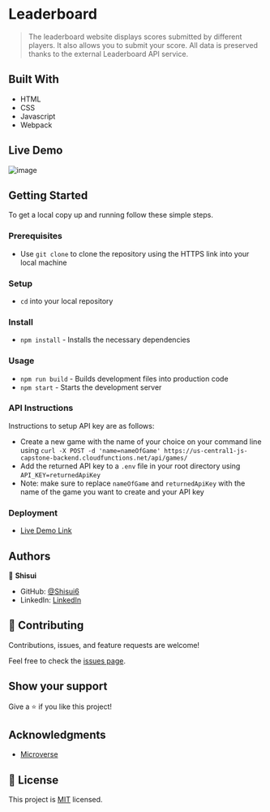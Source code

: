 # Leaderboard

> The leaderboard website displays scores submitted by different players. It also allows you to submit your score. All data is preserved thanks to the external Leaderboard API service.

## Built With

- HTML
- CSS
- Javascript
- Webpack

## Live Demo

![image](https://user-images.githubusercontent.com/37116322/202613459-5c5b308d-320c-49d5-a8bf-170745cc8dc8.png)
  
## Getting Started

To get a local copy up and running follow these simple steps.

### Prerequisites

- Use `git clone` to clone the repository using the HTTPS link into your local machine

### Setup

- `cd` into your local repository

### Install

- `npm install` - Installs the necessary dependencies

### Usage

- `npm run build` - Builds development files into production code
- `npm start` - Starts the development server

### API Instructions

Instructions to setup API key are as follows:

- Create a new game with the name of your choice on your command line using ` curl -X POST -d 'name=nameOfGame' https://us-central1-js-capstone-backend.cloudfunctions.net/api/games/ `
- Add the returned API key to a `.env` file in your root directory using `API_KEY=returnedApiKey`
- Note: make sure to replace `nameOfGame` and `returnedApiKey` with the name of the game you want to create and your API key

### Deployment

- [Live Demo Link](https://shisui6.github.io/leaderboard/dist/)

## Authors

👤 **Shisui**

- GitHub: [@Shisui6](https://github.com/Shisui6)
- LinkedIn: [LinkedIn](https://www.linkedin.com/in/okemdi-udeh-1b472615a/)

## 🤝 Contributing

Contributions, issues, and feature requests are welcome!

Feel free to check the [issues page](../../issues/).

## Show your support

Give a ⭐️ if you like this project!

## Acknowledgments

- [Microverse](https://www.microverse.org/)

## 📝 License

This project is [MIT](./LICENSE) licensed.

